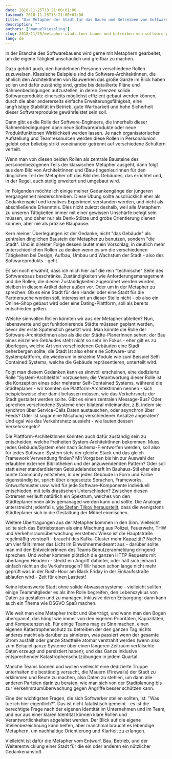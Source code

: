 ```yaml
---
date: 2018-11-25T13:21:00+01:00
lastmod: 2018-11-25T13:21:00+01:00
title: "Die Metapher der Stadt für das Bauen und Betreiben von Softwareprodukten"
description: ""
authors: ["manuelkiessling"]
slug: 2018/11/25/metapher-stadt-fuer-bauen-und-betreiben-von-software-produkten
lang: de
---
```


In der Branche des Softwarebauens wird gerne mit Metaphern gearbeitet, um die eigene Tätigkeit anschaulich und greifbar zu machen.

Dazu gehört auch, den handelnden Personen verschiedene Rollen zuzuweisen. Klassische Beispiele sind die Software-ArchitektInnen, die ähnlich den ArchitektInnen von Bauwerken das große Ganze im Blick haben sollen und dafür zuständig sind, grobe bis detaillierte Pläne und Rahmenbedingungen aufzustellen, in deren Grenzen solide Softwareprodukte einerseits möglichst effizient gebaut werden können, durch die aber andererseits einfache Erweiterungsfähigkeit, eine langfristige Stabilität im Betrieb, gute Wartbarkeit und hohe Sicherheit dieser Softwareprodukte gewährleistet sein soll.

Dann gibt es die Rolle der Software-Engineers, die innerhalb dieser Rahmenbedingungen dann neue Softwareprodukte oder neue Produktfunktionen Wirklichkeit werden lassen. Je nach organisatorischer Aufstellung und Teamressourcen werden diese Rollen in Personalunion gelebt oder beliebig strikt voneinander getrennt auf verschiedene Schultern verteilt.

Wenn man von diesen beiden Rollen als zentrale Bausteine des personenbezogenen Teils der klassischen Metapher ausgeht, dann folgt aus dem Bild von ArchitektInnen und (Bau-)IngenieurInnen für den dinglichen Teil der Metapher oft das Bild des Gebäudes, das errichtet und, in der Regel, auch stetig erweitert und umgebaut wird.

Im Folgenden möchte ich einige meiner Gedankengänge der jüngeren Vergangenheit niederschreiben. Diese Übung sollte ausdrücklich eher als Gedankenspiel und kreatives Experiment verstanden werden, und nicht als abschließende Erkenntnis. Dies nicht zuletzt deshalb, weil alle Metaphern zu unseren Tätigkeiten immer mit einer gewissen Unschärfe belegt sein müssen, und daher nur als Denk-Stütze und grobe Orientierung dienen können, aber nie als präzise Blaupause.

Kern meiner Überlegungen ist der Gedanke, nicht "das Gebäude" als zentralen dinglichen Baustein der Metapher zu benutzen, sondern "die Stadt". Und in direkter Folge dessen lautet mein Vorschlag, in deutlich mehr unterschiedlichen Rollen zu denken wenn es um die verschiedenen Tätigkeiten bei Design, Aufbau, Umbau und Wachstum der Stadt - also des Softwareprodukts - geht.

Es sei noch erwähnt, dass ich mich hier auf die rein "technische" Seite des Softwarebaus beschränke. Zuständigkeiten wie Anforderungsmanagement und die Rollen, die diesen Zuständigkeiten zugeordnet werden würden, bleiben in diesem Artikel daher außen vor. Oder um in der Metapher zu sprechen: Ob es eine Stadt für den Handel oder eine Stadt für die Partnersuche werden soll, interessiert an dieser Stelle nicht - ob also ein Online-Shop gebaut wird oder eine Dating-Plattform, soll als bereits entschieden gelten.

Welche sinnvollen Rollen könnten wir aus der Metapher ableiten? Nun, lebenswerte und gut funktionierende Städte müsssen geplant werden, bevor der erste Spatenstich gesetzt wird. Man könnte die Rolle der Software-ArchitektInnen also als die der Städte-PlanerInnen sehen: der Bau eines einzelnen Gebäudes steht nicht so sehr im Fokus - eher gilt es zu überlegen, welche Art von verschiedenen Gebäuden eine Stadt beherbergen sollte; die Stadt ist also eher eine Software- und Systemplattform, die wiederum in einzelne Module wie zum Beispiel Self-Contained Systems, welche die Gebäude repräsentieren, unterteilt wird.

Folgt man diesem Gedanken kann es sinnvoll erscheinen, eine dedizierte Rolle "System-ArchitektIn" vorzusehen; die Verantwortung dieser Rolle ist die Konzeption eines oder mehrerer Self-Contained Systems, während die Städteplaner - wir könnten sie Plattform-ArchitektInnen nennen - sich beispielsweise eher damit befassen müssen, wie das Verkehrsnetz der Stadt gestaltet werden sollte. Gibt es einen zentralen Message-Bus? Oder sprechen verschiedene Systeme eher bilateral miteinander, z.B. indem sie synchron über Service-Calls Daten austauschen, oder asynchron über Feeds? Oder ist sogar eine Mischung verschiedener Ansätze angeraten? Und egal wie das Verkehrsnetz aussieht - wie lauten dessen Verkehrsregeln?

Die Plattform-ArchitektInnen könnten auch dafür zuständig sein zu entscheiden, welche Freiheiten System-ArchitektInnen bekommen: Muss jedes Gebäude/System eher nach Schema-F entworfen werden, soll also für jedes Software-System stets der gleiche Stack und das gleich Framework Verwendung finden? Mit Vorgaben bis hin zur Auswahl der erlaubten externen Bibliotheken und der anzuwendenden Pattern? Oder soll statt einer standardisierten Gebäudelandschaft im Bauhaus-Stil eher eine bunte Community entstehen, in der jedes Gebäude in Form und Farbe eigenständig ist, sprich über eingesetzte Sprachen, Frameworks, Entwurfsmuster usw. wird für jede Software-Komponente individuell entschieden, mit teils drastischen Unterschieden? Zwischen diesen Extremen verläuft natürlich ein Spektrum, welches von den StädteplanerInnen aktiv gemanaged werden kann und sollte. Die Analogie unterstreicht jedenfalls, [wie Stefan Tilkov herausstellt](https://twitter.com/stilkov/status/1066741611286155265), dass die wenigstens Städteplaner sich in die Gestaltung der Möbel einmischen.

Weitere Übertragungen aus der Metapher kommen in den Sinn. Vielleicht sollte sich das Betriebsteam als eine Mischung aus Polizei, Feuerwehr, THW und Verkehrsraumüberwachung verstehen: Wieso ist die Hauptstraße regelmäßig verstopft - braucht des Kafka-Cluster mehr Kapazität? Nachts um vier fällt immer das Licht im Einwohnermeldeamt aus - darüber sollte man mit den EntwicklerInnen des Teams Benutzeranmeldung dringend sprechen. Und woher kommen plötzlich die ganzen HTTP Requests mit überlangen Headern - steckt ein Angriff dahinter, oder hält sich jemand einfach nicht an die Verkehrsregeln? Wir haben schon lange nicht mehr geprüft was in der Rush-Hour am Black Friday in der Einkaufsstraße ablaufen wird - Zeit für einen Lasttest!

Keine lebenswerte Stadt ohne solide Abwassersysteme - vielleicht sollten einige Teammitglieder es als ihre Rolle begreifen, den Lebenszyklus von Daten zu gestalten und zu managen, inklusive deren Entsorgung; dann kann auch ein Thema wie DSGVO Spaß machen. 

Wie weit man eine Metapher treibt und überträgt, und wann man den Bogen überspannt, das hängt wie immer von den eigenen Prioritäten, Kapazitäten, und Kompetenzen ab. Für einige Teams mag es Sinn machen, einen eigenen Katastrophenschutz zu betreiben der den ganzen Tag nichts anderes macht als darüber zu sinnieren, was passiert wenn der gesamte Strom ausfällt oder ganze Stadtteile atomar verstrahlt werden (wenn also zum Beispiel ganze Systeme über einen längeren Zeitraum verfälschte Daten erzeugt und persistiert haben); und das Ganze inklusive entsprechender Katastrophenschutzübungen in jedem Quartal.

Manche Teams können und wollen vielleicht eine dedizierte Truppe unterhalten die beständig versucht, die Mauern (Firewalls) der Stadt zu erklimmen und Beute zu machen, also Daten zu stehlen, um dann alle anderen Parteien darin zu beraten, wie man sich von der Stadtplanung bis zur Verkehrsraumüberwachung gegen Angriffe besser schützen kann.

Eine der wichtigsten Fragen, die sich Softwerker stellen sollten, ist: "Was tue ich hier eigentlich?". Das ist nicht fatalistisch gemeint - es ist die berechtigte Frage nach der eigenen Identität im Unternehmen und im Team, und nur aus einer klaren Identität können klare Rollen und Verantwortlichkeiten abgeleitet werden. Der Blick auf die eigene Stellenbezeichnung kann helfen, aber manchmal braucht es lebendige Metaphern, um nachhaltige Orientierung und Klarheit zu erlangen.

Vielleicht ist dafür die Metapher vom Entwurf, Bau, Betrieb, und der Weiterentwicklung einer Stadt für die ein oder anderen ein nützlicher Gedankenanstoß.
